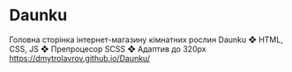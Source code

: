 # Daunku
Головна сторінка інтернет-магазину кімнатних рослин Daunku ❖ HTML, CSS, JS ❖ Препроцесор SCSS ❖ Адаптив до 320px <br />
https://dmytrolavrov.github.io/Daunku/
